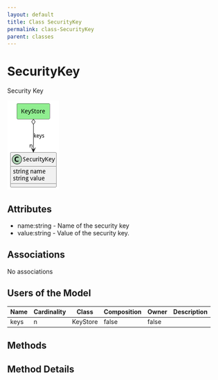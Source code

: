```yaml
---
layout: default
title: Class SecurityKey
permalink: class-SecurityKey
parent: classes
---
```


# SecurityKey

Security Key

![Logical Diagram](./logical.png)

## Attributes

* name:string - Name of the security key
* value:string - Value of the security key.


## Associations

No associations



## Users of the Model

| Name | Cardinality | Class | Composition | Owner | Description |
| --- | --- | --- | --- | --- | --- |
| keys | n | KeyStore | false | false |  |





## Methods


<h2>Method Details</h2>
    

